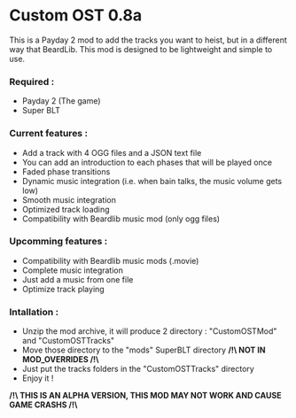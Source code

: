 # Custom OST 0.8a

This is a Payday 2 mod to add the tracks you want to heist, but in a different way that BeardLib.
This mod is designed to be lightweight and simple to use.

### Required :

* Payday 2 (The game)
* Super BLT

### Current features :

* Add a track with 4 OGG files and a JSON text file
* You can add an introduction to each phases that will be played once
* Faded phase transitions
* Dynamic music integration (i.e. when bain talks, the music volume gets low)
* Smooth music integration
* Optimized track loading
* Compatibility with Beardlib music mod (only ogg files)

### Upcomming features :

* Compatibility with Beardlib music mods (.movie)
* Complete music integration
* Just add a music from one file
* Optimize track playing

### Intallation :

* Unzip the mod archive, it will produce 2 directory : "CustomOSTMod" and "CustomOSTTracks"
* Move those directory to the "mods" SuperBLT directory **/!\ NOT IN MOD_OVERRIDES /!\\**
* Just put the tracks folders in the "CustomOSTTracks" directory
* Enjoy it !

**/!\ THIS IS AN ALPHA VERSION, THIS MOD MAY NOT WORK AND CAUSE GAME CRASHS /!\\**
